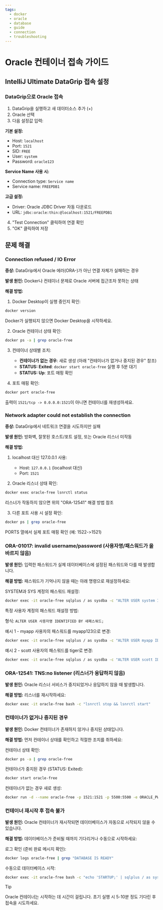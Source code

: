 ```yaml
---
tags:
  - docker
  - oracle
  - database
  - guide
  - connection
  - troubleshooting
---
```


# Oracle 컨테이너 접속 가이드

## IntelliJ Ultimate DataGrip 접속 설정

### DataGrip으로 Oracle 접속

1. DataGrip을 실행하고 새 데이터소스 추가 (+)
2. Oracle 선택
3. 다음 설정값 입력:

**기본 설정:**
- Host: `localhost`
- Port: `1521`
- SID: `FREE`
- User: `system`
- Password: `oracle123`

**Service Name 사용 시:**
- Connection type: `Service name`
- Service name: `FREEPDB1`

**고급 설정:**
- Driver: Oracle JDBC Driver 자동 다운로드
- URL: `jdbc:oracle:thin:@localhost:1521/FREEPDB1`

4. "Test Connection" 클릭하여 연결 확인
5. "OK" 클릭하여 저장

## 문제 해결

### Connection refused / IO Error

**증상:** DataGrip에서 Oracle 에러(ORA-)가 아닌 연결 자체가 실패하는 경우

**발생 원인:** Docker나 컨테이너 문제로 Oracle 서버에 접근조차 못하는 상태

**해결 방법:**

1. Docker Desktop이 실행 중인지 확인:
```bash
docker version
```
Docker가 실행되지 않으면 Docker Desktop을 시작하세요.

2. Oracle 컨테이너 상태 확인:
```bash
docker ps -a | grep oracle-free
```

3. 컨테이너 상태별 조치:
   - **컨테이너가 없는 경우**: 새로 생성 (아래 "컨테이너가 없거나 중지된 경우" 참조)
   - **STATUS: Exited**: `docker start oracle-free` 실행 후 5분 대기
   - **STATUS: Up**: 포트 매핑 확인

4. 포트 매핑 확인:
```bash
docker port oracle-free
```
출력이 `1521/tcp -> 0.0.0.0:1521`이 아니면 컨테이너를 재생성하세요.

### Network adapter could not establish the connection

**증상:** DataGrip에서 네트워크 연결을 시도하지만 실패

**발생 원인:** 방화벽, 잘못된 호스트/포트 설정, 또는 Oracle 리스너 미작동

**해결 방법:**

1. localhost 대신 127.0.0.1 사용:
   - Host: `127.0.0.1` (localhost 대신)
   - Port: `1521`

2. Oracle 리스너 상태 확인:
```bash
docker exec oracle-free lsnrctl status
```
리스너가 작동하지 않으면 위의 "ORA-12541" 해결 방법 참조

3. 다른 포트 사용 시 설정 확인:
```bash
docker ps | grep oracle-free
```
PORTS 열에서 실제 포트 매핑 확인 (예: 1522->1521)

### ORA-01017: invalid username/password (사용자명/패스워드가 올바르지 않음)

**발생 원인:** 입력한 패스워드가 실제 데이터베이스에 설정된 패스워드와 다를 때 발생합니다.

**해결 방법:** 패스워드가 기억나지 않을 때는 아래 명령으로 재설정하세요:

SYSTEM과 SYS 계정의 패스워드 재설정:
```bash
docker exec -it oracle-free sqlplus / as sysdba -c "ALTER USER system IDENTIFIED BY oracle123; ALTER USER sys IDENTIFIED BY oracle123;"
```

특정 사용자 계정의 패스워드 재설정 방법:

형식: `ALTER USER 사용자명 IDENTIFIED BY 새패스워드;`

예시 1 - myapp 사용자의 패스워드를 myapp123으로 변경:
```bash
docker exec -it oracle-free sqlplus / as sysdba -c "ALTER USER myapp IDENTIFIED BY myapp123;"
```

예시 2 - scott 사용자의 패스워드를 tiger로 변경:
```bash
docker exec -it oracle-free sqlplus / as sysdba -c "ALTER USER scott IDENTIFIED BY tiger;"
```

### ORA-12541: TNS:no listener (리스너가 응답하지 않음)

**발생 원인:** Oracle 리스너 서비스가 중지되었거나 응답하지 않을 때 발생합니다.

**해결 방법:** 리스너를 재시작하세요:

```bash
docker exec -it oracle-free bash -c "lsnrctl stop && lsnrctl start"
```

### 컨테이너가 없거나 중지된 경우

**발생 원인:** Docker 컨테이너가 존재하지 않거나 중지된 상태입니다.

**해결 방법:** 먼저 컨테이너 상태를 확인하고 적절한 조치를 취하세요:

컨테이너 상태 확인:
```bash
docker ps -a | grep oracle-free
```

컨테이너가 중지된 경우 (STATUS: Exited):
```bash
docker start oracle-free
```

컨테이너가 없는 경우 새로 생성:
```bash
docker run -d --name oracle-free -p 1521:1521 -p 5500:5500 -e ORACLE_PWD=oracle123 container-registry.oracle.com/database/free:latest
```

### 컨테이너 재시작 후 접속 불가

**발생 원인:** Oracle 컨테이너가 재시작되면 데이터베이스가 자동으로 시작되지 않을 수 있습니다.

**해결 방법:** 데이터베이스가 준비될 때까지 기다리거나 수동으로 시작하세요:

로그 확인 (준비 완료 메시지 확인):
```bash
docker logs oracle-free | grep "DATABASE IS READY"
```

수동으로 데이터베이스 시작:
```bash
docker exec -it oracle-free bash -c "echo 'STARTUP;' | sqlplus / as sysdba"
```

> [!TIP]
> Oracle 컨테이너는 시작하는 데 시간이 걸립니다. 초기 실행 시 5-10분 정도 기다린 후 접속을 시도하세요.
